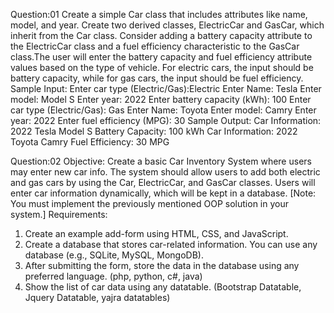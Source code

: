 Question:01
Create a simple Car class that includes attributes like name, model, and year.
Create two derived classes, ElectricCar and GasCar, which inherit from the Car class.
Consider adding a battery capacity attribute to the ElectricCar class and a fuel efficiency
characteristic to the GasCar class.The user will enter the battery capacity and fuel efficiency
attribute values based on the type of vehicle. For electric cars, the input should be battery
capacity, while for gas cars, the input should be fuel efficiency.
Sample Input:
Enter car type (Electric/Gas):Electric
Enter Name: Tesla
Enter model: Model S
Enter year: 2022
Enter battery capacity (kWh): 100
Enter car type (Electric/Gas): Gas
Enter Name: Toyota
Enter model: Camry
Enter year: 2022
Enter fuel efficiency (MPG): 30
Sample Output:
Car Information:
2022 Tesla Model S
Battery Capacity: 100 kWh
Car Information:
2022 Toyota Camry
Fuel Efficiency: 30 MPG

Question:02
Objective:
Create a basic Car Inventory System where users may enter new car info. The system
should allow users to add both electric and gas cars by using the Car, ElectricCar, and
GasCar classes.
Users will enter car information dynamically, which will be kept in a database.
[Note: You must implement the previously mentioned OOP solution in your system.]
Requirements:
1. Create an example add-form using HTML, CSS, and JavaScript.
2. Create a database that stores car-related information.
You can use any database (e.g., SQLite, MySQL, MongoDB).
3. After submitting the form, store the data in the database using any preferred language.
(php, python, c#, java)
4. Show the list of car data using any datatable.
(Bootstrap Datatable, Jquery Datatable, yajra datatables)